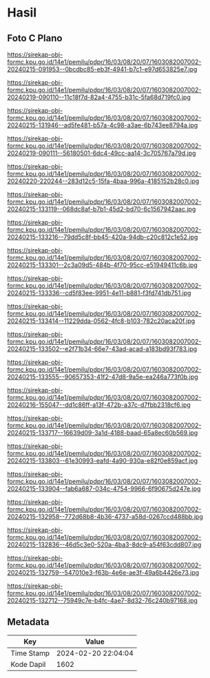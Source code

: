 # Hasil

## Foto C Plano

https://sirekap-obj-formc.kpu.go.id/14e1/pemilu/pdpr/16/03/08/20/07/1603082007002-20240215-091953--0bcdbc85-eb3f-4941-b7c1-e97d653825e7.jpg

https://sirekap-obj-formc.kpu.go.id/14e1/pemilu/pdpr/16/03/08/20/07/1603082007002-20240219-090110--11c18f7d-82a4-4755-b31c-5fa68d719fc0.jpg

https://sirekap-obj-formc.kpu.go.id/14e1/pemilu/pdpr/16/03/08/20/07/1603082007002-20240215-131946--ad5fe481-b57a-4c98-a3ae-6b743ee8794a.jpg

https://sirekap-obj-formc.kpu.go.id/14e1/pemilu/pdpr/16/03/08/20/07/1603082007002-20240219-090111--56180501-6dc4-49cc-aa14-3c705767a79d.jpg

https://sirekap-obj-formc.kpu.go.id/14e1/pemilu/pdpr/16/03/08/20/07/1603082007002-20240220-220244--283d12c5-15fa-4baa-996a-4185152b28c0.jpg

https://sirekap-obj-formc.kpu.go.id/14e1/pemilu/pdpr/16/03/08/20/07/1603082007002-20240215-133119--068dc8af-b7b1-45d2-bd70-6c1567942aac.jpg

https://sirekap-obj-formc.kpu.go.id/14e1/pemilu/pdpr/16/03/08/20/07/1603082007002-20240215-133216--79dd5c8f-bb45-420a-94db-c20c812c1e52.jpg

https://sirekap-obj-formc.kpu.go.id/14e1/pemilu/pdpr/16/03/08/20/07/1603082007002-20240215-133301--2c3a09d5-484b-4f70-95cc-e51949411c6b.jpg

https://sirekap-obj-formc.kpu.go.id/14e1/pemilu/pdpr/16/03/08/20/07/1603082007002-20240215-133336--cd5f83ee-9951-4e11-b881-f3fd741db751.jpg

https://sirekap-obj-formc.kpu.go.id/14e1/pemilu/pdpr/16/03/08/20/07/1603082007002-20240215-133414--11229dda-0562-4fc8-b103-782c20aca20f.jpg

https://sirekap-obj-formc.kpu.go.id/14e1/pemilu/pdpr/16/03/08/20/07/1603082007002-20240215-133502--e2f71b34-66e7-43ad-acad-a183bd93f783.jpg

https://sirekap-obj-formc.kpu.go.id/14e1/pemilu/pdpr/16/03/08/20/07/1603082007002-20240215-133555--90657353-41f2-47d8-9a5e-ea246a773f0b.jpg

https://sirekap-obj-formc.kpu.go.id/14e1/pemilu/pdpr/16/03/08/20/07/1603082007002-20240216-155047--dd1c86ff-a13f-472b-a37c-d7fbb2318cf6.jpg

https://sirekap-obj-formc.kpu.go.id/14e1/pemilu/pdpr/16/03/08/20/07/1603082007002-20240215-133717--16639d09-3a1d-4188-baad-65a8ec60b569.jpg

https://sirekap-obj-formc.kpu.go.id/14e1/pemilu/pdpr/16/03/08/20/07/1603082007002-20240215-133803--61e30993-eafd-4a90-930a-e82f0e859acf.jpg

https://sirekap-obj-formc.kpu.go.id/14e1/pemilu/pdpr/16/03/08/20/07/1603082007002-20240215-133904--fab6a687-034c-4754-9966-6f90675d247e.jpg

https://sirekap-obj-formc.kpu.go.id/14e1/pemilu/pdpr/16/03/08/20/07/1603082007002-20240215-132958--772d68b8-4b36-4737-a58d-0267ccd488bb.jpg

https://sirekap-obj-formc.kpu.go.id/14e1/pemilu/pdpr/16/03/08/20/07/1603082007002-20240215-132836--46d5c3e0-520a-4ba3-8dc9-a54f63cdd807.jpg

https://sirekap-obj-formc.kpu.go.id/14e1/pemilu/pdpr/16/03/08/20/07/1603082007002-20240215-132759--547010e3-f63b-4e6e-ae3f-49a6b4426e73.jpg

https://sirekap-obj-formc.kpu.go.id/14e1/pemilu/pdpr/16/03/08/20/07/1603082007002-20240215-132712--75949c7e-b4fc-4ae7-8d32-76c240b97168.jpg


## Metadata

| Key        | Value               |
| ---------- | ------------------- |
| Time Stamp | 2024-02-20 22:04:04 |
| Kode Dapil | 1602                |



